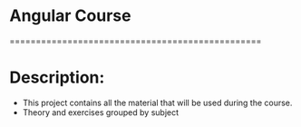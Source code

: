 # Angular Course
================================================

# Description:

 * This project contains all the material that will be used during the course.
 * Theory and exercises grouped by subject

